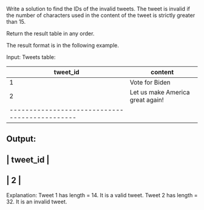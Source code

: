 Write a solution to find the IDs of the invalid tweets. The tweet is invalid if the number of characters used in the content of the tweet is strictly greater than 15.

Return the result table in any order.

The result format is in the following example.

 
Input: 
Tweets table:

| tweet_id | content                          |
|----------|----------------------------------|
| 1        | Vote for Biden                   |
| 2        | Let us make America great again! |
|----------------------------------------------
Output: 
------------
| tweet_id |
------------
| 2        |
------------
Explanation: 
Tweet 1 has length = 14. It is a valid tweet.
Tweet 2 has length = 32. It is an invalid tweet.